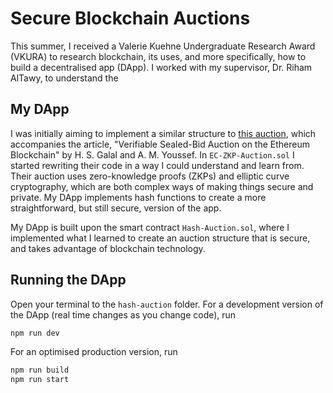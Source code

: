 # Secure Blockchain Auctions
This summer, I received a Valerie Kuehne Undergraduate Research Award (VKURA) to research blockchain, its uses, and more specifically, how to build a decentralised app (DApp). I worked with my supervisor, Dr. Riham AlTawy, to understand the 

## My DApp
I was initially aiming to implement a similar structure to [this auction](https://github.com/zvdv/Auction-Galal-Youssef), which accompanies the article, "Verifiable Sealed-Bid Auction on the Ethereum Blockchain" by  H. S. Galal and A. M. Youssef. In `EC-ZKP-Auction.sol` I started rewriting their code in a way I could understand and learn from. Their auction uses zero-knowledge proofs (ZKPs) and elliptic curve cryptography, which are both complex ways of making things secure and private. My DApp implements hash functions to create a more straightforward, but still secure, version of the app.

My DApp is built upon the smart contract `Hash-Auction.sol`, where I implemented what I learned to create an auction structure that is secure, and takes advantage of blockchain technology.


## Running the DApp
Open your terminal to the `hash-auction` folder. For a development version of the DApp (real time changes as you change code), run
```bash
npm run dev
```
For an optimised production version, run
```bash
npm run build
npm run start
```
